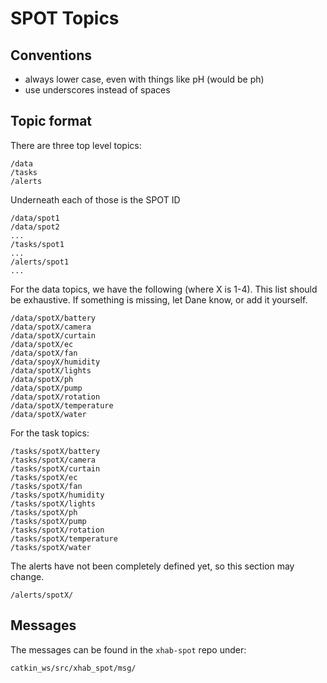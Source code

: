 # SPOT Topics

## Conventions

* always lower case, even with things like pH (would be ph)
* use underscores instead of spaces

## Topic format

There are three top level topics:

    /data
    /tasks
    /alerts

Underneath each of those is the SPOT ID

    /data/spot1
    /data/spot2
    ...
    /tasks/spot1
    ...
    /alerts/spot1
    ...

For the data topics, we have the following (where X is 1-4).
This list should be exhaustive. If something is missing, let
Dane know, or add it yourself. 

    /data/spotX/battery
    /data/spotX/camera
    /data/spotX/curtain
    /data/spotX/ec
    /data/spotX/fan
    /data/spoyX/humidity
    /data/spotX/lights
    /data/spotX/ph
    /data/spotX/pump
    /data/spotX/rotation
    /data/spotX/temperature
    /data/spotX/water

For the task topics:

    /tasks/spotX/battery
    /tasks/spotX/camera
    /tasks/spotX/curtain
    /tasks/spotX/ec
    /tasks/spotX/fan
    /tasks/spotX/humidity
    /tasks/spotX/lights
    /tasks/spotX/ph
    /tasks/spotX/pump
    /tasks/spotX/rotation
    /tasks/spotX/temperature
    /tasks/spotX/water

The alerts have not been completely defined yet, so this section may change.
    
    /alerts/spotX/


## Messages

The messages can be found in the `xhab-spot` repo under:

    catkin_ws/src/xhab_spot/msg/

